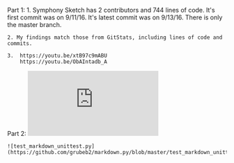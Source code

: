 Part 1:
	1. Symphony Sketch has 2 contributors and 744 lines of code. It's first commit was on 
	9/11/16. It's latest commit was on 9/13/16. There is only the master branch.

	2. My findings match those from GitStats, including lines of code and commits.

	3. 	https://youtu.be/xtB97c9mABU
		https://youtu.be/ObAIntadb_A

Part 2:
	![markdown.py](https://github.com/grubeb2/markdown.py/blob/master/markdown.py)

	![test_markdown_unittest.py](https://github.com/grubeb2/markdown.py/blob/master/test_markdown_unittest.py)